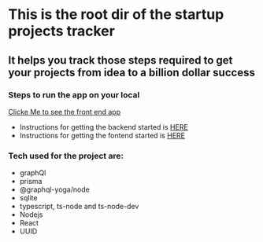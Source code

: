 # This is the root dir of the startup projects tracker

## It helps you track those steps required to get your projects from idea to a billion dollar success

### Steps to run the app on your local

[Clicke Me to see the front end app](https://magnificent-blancmange-eb1f23.netlify.app/)

- Instructions for getting the backend started is [HERE](https://github.com/tunedev/startup-progress-tracker/tree/main/backend#readme)
- Instructions for getting the fontend started is [HERE](https://github.com/tunedev/startup-progress-tracker/tree/main/frontend#readme)

### Tech used for the project are:

- graphQl
- prisma
- @graphql-yoga/node
- sqlite
- typescript, ts-node and ts-node-dev
- Nodejs
- React
- UUID
